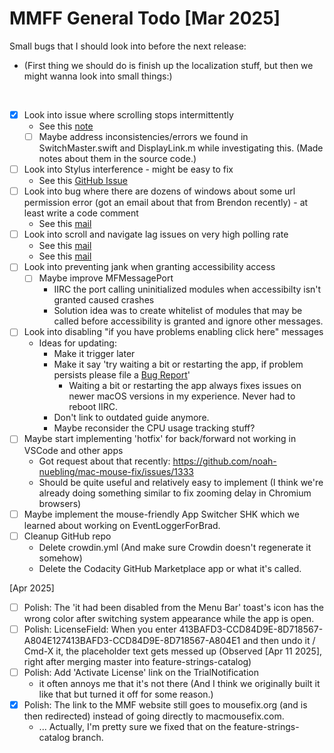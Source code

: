# MMFF General Todo [Mar 2025]

Small bugs that I should look into before the next release:

- (First thing we should do is finish up the localization stuff, but then we might wanna look into small things:)

<br>

- [x] Look into issue where scrolling stops intermittently
    - See this [note](..//notes-public/mmf/bug-investigation/scrolling-stops-intermittently_apr-2025.md)
    - [ ] Maybe address inconsistencies/errors we found in SwitchMaster.swift and DisplayLink.m while investigating this. (Made notes about them in the source code.)
- [ ] Look into Stylus interference - might be easy to fix
    - See this [GitHub Issue](https://github.com/noah-nuebling/mac-mouse-fix/issues/1301)
- [ ] Look into bug where there are dozens of windows about some url permission error (got an email about that from Brendon recently) - at least write a code comment
    - See this [mail](message:%3C643376E2-ABD0-4D95-83B9-4D0193A3CEEE@icloud.com%3E)
- [ ] Look into scroll and navigate lag  issues on very high polling rate
    - See this [mail](message:%3CCAMbYH-rYhZh-7MLEu+tZ10C1AA2-5vkQK9pS4b8bDdY6APUAAg@mail.gmail.com%3E)
    - See this [mail](message:%3CE4707C72-811C-4111-8D12-64E683334BC9@lozhnikov.com%3E)
- [ ] Look into preventing jank when granting accessibility access
    - [ ] Maybe improve MFMessagePort 
      - IIRC the port calling uninitialized modules when accessibilty isn't granted caused crashes 
      - Solution idea was to create whitelist of modules that may be called before accessibility is granted and ignore other messages.
- [ ] Look into disabling "if you have problems enabling click here" messages
    - Ideas for updating:
        - Make it trigger later
        - Make it say 'try waiting a bit or restarting the app, if problem persists please file a [Bug Report](...)' 
            - Waiting a bit or restarting the app always fixes issues on newer macOS versions in my experience. Never had to reboot IIRC.
        - Don't link to outdated guide anymore.
        - Maybe reconsider the CPU usage tracking stuff?
- [ ] Maybe start implementing 'hotfix' for back/forward not working in VSCode and other apps
    - Got request about that recently: https://github.com/noah-nuebling/mac-mouse-fix/issues/1333
    - Should be quite useful and relatively easy to implement 
      (I think we're already doing something similar to fix zooming delay in Chromium browsers)
- [ ] Maybe implement the mouse-friendly App Switcher SHK which we learned about working on EventLoggerForBrad.
- [ ] Cleanup GitHub repo
    - Delete crowdin.yml (And make sure Crowdin doesn't regenerate it somehow)
    - Delete the Codacity GitHub Marketplace app or what it's called.

[Apr 2025]
- [ ] Polish: The 'it had been disabled from the Menu Bar' toast's icon has the wrong color after switching system appearance while the app is open.
- [ ] Polish: LicenseField: When you enter 413BAFD3-CCD84D9E-8D718567-A804E127413BAFD3-CCD84D9E-8D718567-A804E1 and then undo it / Cmd-X it, the placeholder text gets messed up (Observed [Apr 11 2025], right after merging master into feature-strings-catalog)
- [ ] Polish: Add 'Activate License' link on the TrialNotification
    - it often annoys me that it's not there (And I think we originally built it like that but turned it off for some reason.)
- [x] Polish: The link to the MMF website still goes to mousefix.org (and is then redirected) instead of going directly to macmousefix.com.
    - ... Actually, I'm pretty sure we fixed that on the feature-strings-catalog branch.